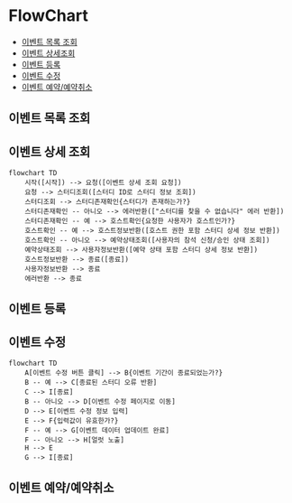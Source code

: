 # FlowChart

- [이벤트 목록 조회](#이벤트-목록-조회)
- [이벤트 상세조회](#이벤트-상세-조회)
- [이벤트 등록](#이벤트-등록)
- [이벤트 수정](#이벤트-수정)
- [이벤트 예약/예약취소](#이벤트-예약예약취소)

## 이벤트 목록 조회

## 이벤트 상세 조회
```mermaid
flowchart TD
    시작([시작]) --> 요청([이벤트 상세 조회 요청])
    요청 --> 스터디조회([스터디 ID로 스터디 정보 조회])
    스터디조회 --> 스터디존재확인{스터디가 존재하는가?}
    스터디존재확인 -- 아니오 --> 에러반환(["스터디를 찾을 수 없습니다" 에러 반환])
    스터디존재확인 -- 예 --> 호스트확인{요청한 사용자가 호스트인가?}
    호스트확인 -- 예 --> 호스트정보반환([호스트 권한 포함 스터디 상세 정보 반환])
    호스트확인 -- 아니오 --> 예약상태조회([사용자의 참석 신청/승인 상태 조회])
    예약상태조회 --> 사용자정보반환([예약 상태 포함 스터디 상세 정보 반환])
    호스트정보반환 --> 종료([종료])
    사용자정보반환 --> 종료
    에러반환 --> 종료

```

## 이벤트 등록

## 이벤트 수정
```mermaid
flowchart TD
    A[이벤트 수정 버튼 클릭] --> B{이벤트 기간이 종료되었는가?}
    B -- 예 --> C[종료된 스터디 오류 반환]
    C --> I[종료]
    B -- 아니오 --> D[이벤트 수정 페이지로 이동]
    D --> E[이벤트 수정 정보 입력]
    E --> F{입력값이 유효한가?}
    F -- 예 --> G[이벤트 데이터 업데이트 완료]
    F -- 아니오 --> H[얼럿 노출]
    H --> E
    G --> I[종료]
```

## 이벤트 예약/예약취소

